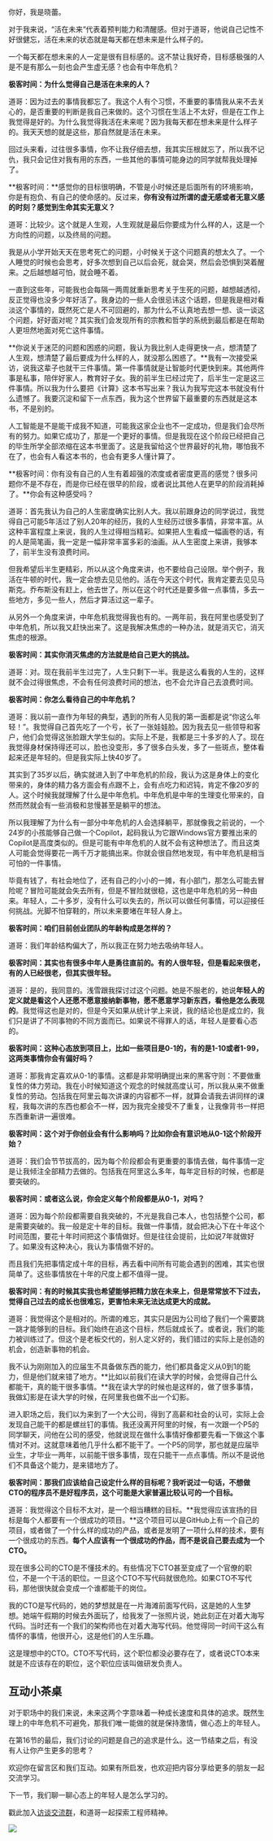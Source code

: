 你好，我是晓蕾。

对于我来说，“活在未来”代表着预判能力和清醒感。但对于道哥，他说自己记性不好很健忘，活在未来的状态就是每天都在想未来是什么样子的。

一个每天都在想未来的人一定是很有目标感的。这不禁让我好奇，目标感极强的人是不是有那么一刻也会产生虚无感？也会有中年危机？

**极客时间：为什么觉得自己是活在未来的人？**

道哥：因为过去的事情我都忘了。我这个人有个习惯，不重要的事情我从来不去关心的，是否重要的判断是我自己来做的。这个习惯在生活上不太好，但是在工作上我觉得是好的。为什么我觉得我活在未来呢？因为我每天都在想未来是什么样子的。我天天想的就是这些，那自然就是活在未来。

回过头来看，过往很多事情，你不让我仔细去想，我其实压根就忘了，所以我不记仇，我只会记住对我有用的东西，一些其他的事情可能身边的同学就帮我处理掉了。

**极客时间：**感觉你的目标很明确，不管是小时候还是后面所有的环境影响，你是有抱负、有自己的使命感的。反过来，**你有没有过所谓的虚无感或者无意义感的时刻？感觉到生命其实无意义？**

道哥：比较少。这个就是人生观，人生观就是最后你要成为什么样的人，这是一个方向性的问题，以及终局的问题。

我是从小学开始天天在思考死亡的问题，小时候关于这个问题真的想太久了。一个人睡觉的时候也会思考，好多次想到自己以后会死，就会哭，然后会恐惧到哭着醒来。之后越想越可怕，就会睡不着。

一直到这些年，可能我也会每隔一两周就重新思考关于生死的问题，越想越透彻，反正觉得也没多少年好活了。我身边的一些人会很忌讳这个话题，但是我是相对看淡这个事情的，既然死亡是人不可回避的，那为什么不认真地去想一想、谈一谈这个问题，好好面对呢？其实我们会发现所有的宗教和哲学的系统到最后都是在帮助人更坦然地面对死亡这件事情。

**你说关于迷茫的问题和困惑的问题，我认为我比别人走得更快一点，想清楚了人生观，想清楚了最后要成为什么样的人，就没那么困惑了。**我有一次接受采访，说我这辈子也就干三件事情。第一件事情就是让智能时代更快到来。其他两件事是私事，陪伴好家人，教育好子女。我的前半生已经过完了，后半生一定是这三件事情。所以我为什么要把《计算》这本书写出来？我认为我写完这本书就没有什么遗憾了。我要沉淀和留下一点东西，我为这个世界留下最重要的东西就是这本书，不是别的。

人工智能是不是能干成我不知道，可能我这家企业也不一定成功，但是我们会尽所有的努力。如果它成功了，那是一个更好的事情。但是我现在这个阶段已经把自己的毕生所学全部浓缩在这本书里面了。这是我留给这个世界最好的礼物，哪怕我不在了，也会有人看这本书的，也会有更多人懂计算了。

**极客时间：你有没有自己的人生有着超强的浓度或者密度更高的感觉？很多问题你不是不存在，而是你已经在很早的阶段，或者说比其他人在更早的阶段消耗掉了。**你会有这种感受吗？

道哥：首先我认为自己的人生密度确实比别人大。我以前跟身边的同学说过，我觉得自己可能5年活过了别人20年的经历，我的人生经历过很多事情，非常丰富。从这种丰富程度上来说，我的人生过得相当精彩。如果把人生看成一幅画卷的话，有的人是简笔画，我一定是一幅非常丰富多彩的油画。从人生密度上来讲，我够本了，前半生没有浪费时间。

但我希望后半生更精彩，所以从这个角度来讲，也不要给自己设限。举个例子，我活在牛顿的时代，我一定会想去见见他的。活在今天这个时代，我肯定要去见见马斯克。乔布斯没有赶上，他去世了。所以在这个时代还是要多做一点事情，多去一些地方，多见一些人，然后才算活过这一辈子。

从另外一个角度来讲，中年危机我觉得我也有的。一两年前，我在阿里也感受到了中年危机，所以我又赶快出来了。这是我解决焦虑的一种办法，就是消灭它，消灭焦虑的根源。

**极客时间：其实你消灭焦虑的方法就是给自己更大的挑战。**

道哥：对。现在我前半生过完了，人生只剩下一半。我是这么看我的人生的，这样就不会过得很焦虑，不会有任何浪费时间的想法，也不会允许自己去浪费时间。

**极客时间：你怎么看待自己的中年危机？**

道哥：我以前一直作为年轻的典型，遇到的所有人见我的第一面都是说“你这么年轻！”。我觉得自己首先吃了一个亏，长了一张娃娃脸。因为我去见一些领导和客户，他们会觉得这张脸跟大学生似的。实际上不是，我都是三十多岁的人了。现在我觉得身材保持得还可以，脸也没变形，多了很多白头发，多了一些斑点，整体看起来还是年轻的。但是我实际上快40岁了。

其实到了35岁以后，确实就进入到了中年危机的阶段，我认为这是身体上的变化带来的，身体的精力各方面会有点跟不上，会有点吃力和迟钝，肯定不像20岁的人。这个时候我就理解了什么是中年危机。中年危机是中年的生理变化带来的，自然而然就会有一些消极和怠慢甚至是躺平的想法。

所以我理解了为什么有一部分中年危机的人会选择躺平，那就像我之前说的，一个24岁的小孩能够自己做一个Copilot，起码我认为它跟Windows官方要推出来的Copilot是高度类似的。但是可能有中年危机的人就不会有这种想法了。而且这类人可能会觉得要花一两千万才能搞出来。你就会很自然地发现，有中年危机是相当可怕的一件事情。

毕竟有钱了，有社会地位了，还有自己的小小的一摊，有小部门，那怎么可能去冒险呢？冒险可能就会失去所有，但是不冒险就很稳，这也是中年危机的另一种由来。年轻人，二十多岁，没有什么可以失去的，所以可以做任何事情，可以迎接任何挑战。光脚不怕穿鞋的，所以未来要堵在年轻人身上。

**极客时间：咱们目前创业团队的年龄构成是怎样的？**

道哥：我们年龄结构偏大了，所以我正在努力地去吸纳年轻人。

**极客时间：其实也有很多中年人是勇往直前的。有的人很年轻，但是看起来很老，有的人已经很老，但其实很年轻。**

道哥：是的，我同意的。浅雪跟我探讨过这个问题。她是不服老的，她说**年轻人的定义就是看这个人还愿不愿意接纳新事物，愿不愿意学习新东西，看他是怎么表现的**。我觉得这也是对的，但是今天如果从统计学上来说，我的结论也是成立的，我们只是讲了不同事物的不同方面而已。如果说不得罪人的话，年轻人是要看心态的。

**极客时间：这种心态放到项目上，比如一些项目是0-1的，有的是1-10或者1-99，这两类事情你会有偏好吗？**

道哥：那我肯定喜欢从0-1的事情。这都是非常明确提出来的黑客守则：不要做重复性的体力劳动。我在小时候知道这个观念的时候就高度认可，所以我从来不做重复性的劳动。包括我在阿里云每次讲课的内容都不一样，就算会请我去讲同样的课程，我每次讲的东西也都会不一样，因为我完全接受不了重复，让我像背书一样把东西重新讲一遍很难。

**极客时间：这个对于你创业会有什么影响吗？比如你会有意识地从0-1这个阶段开始？**

道哥：我们会节节拔高的，因为每个阶段都会有更重要的事情去做，每件事情一定是让我倾注全部精力去做的。包括我在阿里这么多年，每年定目标的时候，也都是要突破的。

**极客时间：或者这么说，你会定义每个阶段都是从0-1，对吗？**

道哥：因为每个阶段都需要自我突破的，不光是我自己本人，也包括整个公司，都是需要突破的。我一般是定十年的目标。我做一件事情，就会把决心下在十年这个时间范围，要花十年时间把这个事情做好。但是往往会提前，比如说7年就做好了。如果没有这种决心，我认为事情做不好的。

而且我们先把事情定成十年的目标，再去看中间所有可能会遇到的困难，其实也很简单了。这些事情放在十年的尺度上都不值得一提。

**极客时间：有的时候其实我也希望能够把精力放在未来上，但是常常放不下过去，觉得自己过去的成长也很难忘，更害怕未来无法达成更大的成就。**

道哥：我觉得这个是相对的。所谓的难忘，其实只是因为公司给了我们一个需要跳一跳才能够到的目标。我们始终在追这个目标，然后就成长了。或者说，我们的能力被训练过了。但这个是老板交代的，别人定义好的，我们错过的实际上是创造的机会，创造新事物的机会。

我不认为刚刚加入的应届生不具备做东西的能力，他们都具备定义从0到1的能力，但是他们就来错了地方。**比如以前我们在读大学的时候，会觉得自己什么都能干，真的能干很多事情。**我在读大学的时候也是这样的，做了很多事情，我做幻影是在读大学的时候，在阿里我也做不出一个幻影。

进入职场之后，我们以为来到了一个大公司，得到了高薪和社会的认可，实际上会发现自己能干的都是螺丝钉的事情。我还没离开阿里的时候，有一次跟一个P5的同学聊天，问他在公司的感受，他就说现在做什么事情好像都要先看一下做这个事情对不对。这就意味着他几乎什么都不能干了。一个P5的同学，那也就是应届毕业生，才毕业一两年，以前能干很多事情，现在只能干一点点事情。所以不是说他们不具备这个能力，是来错地方了。

**极客时间：那我们应该给自己设定什么样的目标呢？我听说过一句话，不想做CTO的程序员不是好程序员，这个可能是大家普遍比较认可的一个目标。**

道哥：我觉得这个目标不太对，是一个相当糟糕的目标。**我觉得应该宣扬的目标是每个人都要有一个很成功的项目。**这个项目可以是GitHub上有一个自己的项目，或者做了一个什么样的成功的产品，或者是发明了一项什么样的技术，要有一个很成功的东西。**每个人应该有一个很成功的作品，而不是说自己要去成为一个CTO。**

现在很多公司的CTO是不懂技术的。有些情况下CTO甚至变成了一个官僚的职位，不是一个干活的职位。一旦这个CTO不写代码就很危险。如果CTO不写代码，那他很快就会变成一个谁都能干的岗位。

我的CTO是写代码的，她的梦想就是在一片海滩前面写代码，这是她的人生梦想。她端午假期的时候去外面玩了，给我发了一张照片说，她此刻正在对着大海写代码。当时还有一个我们的架构师也在对着大海写代码。他觉得同一时间干这么有情怀的事情，他很开心，这是他们的人生乐趣。

这是理想中的CTO。CTO不写代码，这个职位都没必要存在了，或者说CTO本来就是不应该存在的职位，这个职位应该叫做研发负责人。

## 互动小茶桌

对于职场中的我们来说，未来这两个字意味着一种成长速度和具体的追求。既然生理上的中年危机不可避免，那我们唯一能做的就是保持激情，做心态上的年轻人。

在第16节的最后，我们讨论的问题是自己的追求是什么。这一节结束之后，有没有人让你产生更多的思考？

欢迎你在留言区和我们互动。如果有所启发，也欢迎把内容分享给更多的朋友一起交流学习。

下一节，我们聊一聊心态上的年轻人是怎么学习的。

戳此加入[访谈交流群](http://jinshuju.net/f/ZCfcCK)，和道哥一起探索工程师精神。

![](https://static001.geekbang.org/resource/image/8d/5a/8dcc1f8b18de01cf3bdf146881c7a75a.jpg?wh=4096x1714)